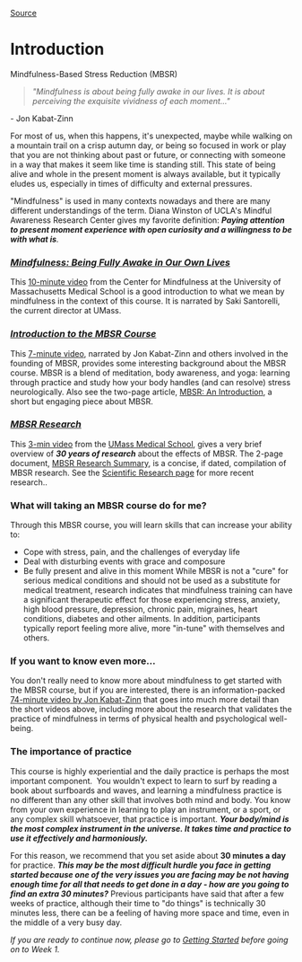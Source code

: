 
[Source](http://palousemindfulness.com/selfguidedMBSR_week0.html "Permalink to MBSR Introduction")

# Introduction

Mindfulness-Based Stress Reduction (MBSR)

> _"Mindfulness is about being fully awake in our lives. It is about perceiving the
> exquisite vividness of each moment..."_&nbsp;

\- Jon Kabat-Zinn

For most of us, when this happens, it's unexpected, maybe while walking on a mountain trail on a crisp autumn day, or being so focused in work or play that you are not thinking about past or future, or connecting with someone in a way that makes it seem like time is standing still. This state of being alive and whole in the present moment is always available, but it typically eludes us, especially in times of difficulty and external pressures.

"Mindfulness" is used in many contexts nowadays and there are many different understandings of the term. Diana Winston of UCLA's Mindful Awareness Research Center gives my favorite definition: **_Paying attention to present moment experience with open curiosity and a willingness to be with what is_**_._

### [_Mindfulness: Being Fully Awake in Our Own Lives_][39]
This [10-minute video][39] from the Center for Mindfulness at the University of Massachusetts Medical School is a good introduction to what we mean by mindfulness in the context of this course. It is narrated by Saki Santorelli, the current director at UMass.  
  
### [ _Introduction to the MBSR Course_ ][41]
This [7-minute video][41], narrated by Jon Kabat-Zinn and others involved in the founding of MBSR, provides some interesting background about the MBSR course. MBSR is a blend of meditation, body awareness, and yoga: learning through practice and study how your body handles (and can resolve) stress neurologically. Also see the two-page article, [MBSR: An Introduction][42], a short but engaging piece about MBSR.   
  
### [ _MBSR Research_][43]  
 This [3-min video][43] from the [UMass Medical School][45], gives a very brief overview of _**30 years of research**_ about the effects of MBSR. The 2-page document, [MBSR Research Summary][46], is a concise, if dated, compilation of MBSR research. See the [Scientific Research page][47] for more recent research..  

### What will taking an MBSR course do for me?  
Through this MBSR course, you will learn skills that can increase your ability to:  

* Cope with stress, pain, and the challenges of everyday life
* Deal with disturbing events with grace and composure
* Be fully present and alive in this moment
While MBSR is not a "cure" for serious medical conditions and should not be used as a substitute for medical treatment, research indicates that mindfulness training can have a significant therapeutic effect for those experiencing stress, anxiety, high blood pressure, depression, chronic pain, migraines, heart conditions, diabetes and other ailments. In addition, participants typically report feeling more alive, more "in-tune" with themselves and others.

### If you want to know even more...  
You don't really need to know more about mindfulness to get started with the MBSR course, but if you are interested, there is an information-packed [74-minute video by Jon Kabat-Zinn][48] that goes into much more detail than the short videos above, including more about the research that validates the practice of mindfulness in terms of physical health and psychological well-being.

### The importance of practice  
This course is highly experiential and the daily practice is perhaps the most important component.&nbsp; You wouldn't expect to learn to surf by reading a book about surfboards and waves, and learning a mindfulness practice is no different than any other skill that involves both mind and body. You know from your own experience in learning to play an instrument, or a sport, or any complex skill whatsoever, that practice is important. _**Your body/mind is the most complex instrument in the universe. It takes time and practice to use it effectively and harmoniously.**_

For this reason, we recommend that you set aside about **30 minutes a day** for practice. _**This may be the most difficult hurdle you face in getting started because one of the very issues you are facing may be not having enough time for all that needs to get done in a day - how are you going to find an extra 30 minutes?**_ Previous participants have said that after a few weeks of practice, although their time to "do things" is technically 30 minutes less, there can be a feeling of having more space and time, even in the middle of a very busy day.

_*If you are ready to continue now, please go to [Getting Started][15] before going on to Week 1.*_

[1]: http://palousemindfulness.com/art/docbox-translate-flip.jpg
[2]: http://palousemindfulness.com/art/clouds1_middle_570x22.jpg
[3]: http://palousemindfulness.com/art/logo-youtube_22.gif
[4]: http://palousemindfulness.com/art/logo-facebook_22.gif
[5]: http://palousemindfulness.com/art/clouds2_title_950x115.jpg
[6]: index.html
[7]: testimonials/index.html
[8]: graduates.html
[9]: resources.html
[10]: contact.html
[11]: quotes.html
[12]: whats-new.html
[13]: selfguidedMBSR_ataglance.md
[14]: selfguidedMBSR_week0.md
[15]: selfguidedMBSR_gettingstarted.md
[16]: selfguidedMBSR_manual.md
[17]: selfguidedMBSR_week1.md
[18]: selfguidedMBSR_week2.md
[19]: selfguidedMBSR_week3.md
[20]: selfguidedMBSR_week4.md
[21]: selfguidedMBSR_week5.md
[22]: selfguidedMBSR_week5b.md
[23]: selfguidedMBSR_week6.md
[24]: selfguidedMBSR_week7.md
[25]: selfguidedMBSR_week8.md
[26]: selfguidedMBSR_certificate.html
[27]: guidedmeditations.html
[28]: meditations/bodyscan.html
[29]: meditations/sittingmeditation.html
[30]: meditations/yoga1.html
[31]: meditations/yoga2.html
[32]: meditations/soften-soothe-allow.html
[33]: meditations/RAIN.html
[34]: meditations/mountain.html
[35]: meditations/lake.html
[36]: meditations/lovingkindness.html
[37]: meditations/silent30min.html
[38]: http://palousemindfulness.com/art/whatsnew-10min-Mindfulness_70.jpg
[39]: https://www.youtube.com/watch?v=mBSO41ZimNs&amp;index=1&amp;list=PLbiVpU59JkVaWH5kKrkSCIkg0vKLr1p9f
[40]: http://palousemindfulness.com/art/7min-Intro_70.jpg
[41]: https://www.youtube.com/watch?v=0TA7P-iCCcY&amp;list=PLbiVpU59JkVaWH5kKrkSCIkg0vKLr1p9f&amp;index=2
[42]: docs/MBSRintro-lewis.pdf
[43]: https://www.youtube.com/watch?v=PGNHn-G0Zz8&amp;list=PLbiVpU59JkVaWH5kKrkSCIkg0vKLr1p9f&amp;index=3
[44]: http://palousemindfulness.com/art/3min-MBSR-Research_70.jpg
[45]: http://umassmed.edu/cfm/Research/MBSR-Research/
[46]: docs/research_summary.pdf
[47]: resources_research.html
[48]: https://www.youtube.com/watch?v=7kblkFJmriM&amp;list=PLbiVpU59JkVaWH5kKrkSCIkg0vKLr1p9f&amp;index=4
[49]: http://palousemindfulness.com/art/bigstock-autumntrail_170.jpg
[50]: quotes.html#selfguidedMBSR_week0 "more quotes"
